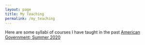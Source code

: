 ```yaml
---
layout: page
title: My Teaching
permalink: /my_teaching
---
```


Here are some syllabi of courses I have taught in the past
[American Government; Summer 2020](Syllabus_Summer_2020.pdf)



